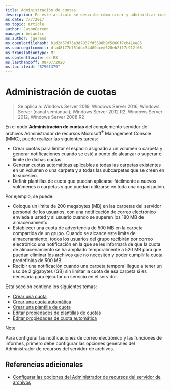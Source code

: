 ```yaml
---
title: Administración de cuotas
description: En este artículo se describe cómo crear y administrar cuotas
ms.date: 7/7/2017
ms.topic: article
author: JasonGerend
manager: brianlic
ms.author: jgerend
ms.openlocfilehash: b1d2d37d73a3d7837fd5390b9f5860f7cb41ee85
ms.sourcegitcommit: dfa48f77b751dbc34409aced628eb2f17c912f08
ms.translationtype: MT
ms.contentlocale: es-ES
ms.lasthandoff: 08/07/2020
ms.locfileid: "87961379"
---
```

# <a name="quota-management"></a>Administración de cuotas

> Se aplica a: Windows Server 2019, Windows Server 2016, Windows Server (canal semianual), Windows Server 2012 R2, Windows Server 2012, Windows Server 2008 R2

En el nodo **Administración de cuotas** del complemento servidor de archivos Administrador de recursos Microsoft<sup>®</sup> Management Console (MMC), puede realizar las siguientes tareas:

-   Crear cuotas para limitar el espacio asignado a un volumen o carpeta y generar notificaciones cuando se esté a punto de alcanzar o superar el límite de dichas cuotas.
-   Generar cuotas automáticas aplicables a todas las carpetas existentes en un volumen o una carpeta y a todas las subcarpetas que se creen en lo sucesivo.
-   Definir plantillas de cuota que puedan aplicarse fácilmente a nuevos volúmenes o carpetas y que puedan utilizarse en toda una organización.

Por ejemplo, se puede:

-   Coloque un límite de 200 megabytes (MB) en las carpetas del servidor personal de los usuarios, con una notificación de correo electrónico enviada a usted y al usuario cuando se superen los 180 MB de almacenamiento.
-   Establecer una cuota de advertencia de 500 MB en la carpeta compartida de un grupo. Cuando se alcance este límite de almacenamiento, todos los usuarios del grupo recibirán por correo electrónico una notificación en la que se les informará de que la cuota de almacenamiento se ha ampliado temporalmente a 520 MB para que puedan eliminar los archivos que no necesiten y poder cumplir la cuota predefinida de 500 MB.
-   Recibir una notificación cuando una carpeta temporal llegue a tener un uso de 2 gigabytes (GB) sin limitar la cuota de esa carpeta si es necesaria para ejecutar un servicio en el servidor.

Esta sección contiene los siguientes temas:

-   [Crear una cuota](create-quota.md)
-   [Crear una cuota automática](create-auto-apply-quota.md)
-   [Crear una plantilla de cuota](create-quota-template.md)
-   [Editar propiedades de plantillas de cuotas](edit-quota-template-properties.md)
-   [Editar propiedades de cuota automática](edit-auto-apply-quota-properties.md)

> [!Note]
> Para configurar las notificaciones de correo electrónico y las funciones de informes, primero debe configurar las opciones generales del Administrador de recursos del servidor de archivos.

## <a name="additional-references"></a>Referencias adicionales

-   [Configurar las opciones del Administrador de recursos del servidor de archivos](setting-file-server-resource-manager-options.md)


